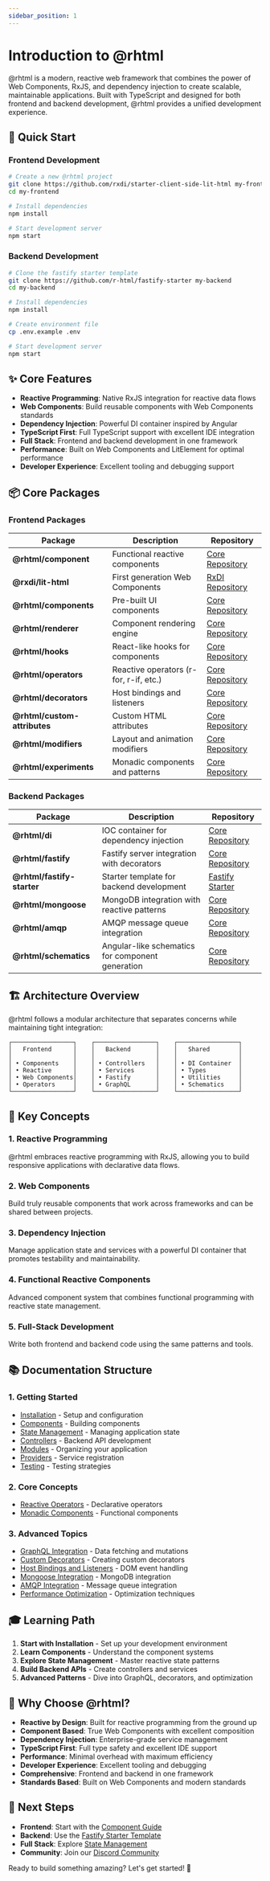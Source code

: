 ```yaml
---
sidebar_position: 1
---
```


# Introduction to @rhtml

@rhtml is a modern, reactive web framework that combines the power of Web Components, RxJS, and dependency injection to create scalable, maintainable applications. Built with TypeScript and designed for both frontend and backend development, @rhtml provides a unified development experience.

## 🚀 Quick Start

### Frontend Development

```bash
# Create a new @rhtml project
git clone https://github.com/rxdi/starter-client-side-lit-html my-frontend
cd my-frontend

# Install dependencies
npm install

# Start development server
npm start
```

### Backend Development

```bash
# Clone the fastify starter template
git clone https://github.com/r-html/fastify-starter my-backend
cd my-backend

# Install dependencies
npm install

# Create environment file
cp .env.example .env

# Start development server
npm start
```

## ✨ Core Features

- **Reactive Programming**: Native RxJS integration for reactive data flows
- **Web Components**: Build reusable components with Web Components standards
- **Dependency Injection**: Powerful DI container inspired by Angular
- **TypeScript First**: Full TypeScript support with excellent IDE integration
- **Full Stack**: Frontend and backend development in one framework
- **Performance**: Built on Web Components and LitElement for optimal performance
- **Developer Experience**: Excellent tooling and debugging support

## 📦 Core Packages

### Frontend Packages

| Package | Description | Repository |
|---------|-------------|------------|
| **@rhtml/component** | Functional reactive components | [Core Repository](https://github.com/r-html/core/tree/master/packages/component) |
| **@rxdi/lit-html** | First generation Web Components | [RxDI Repository](https://github.com/rxdi/rxdi/tree/master/packages/lit-html) |
| **@rhtml/components** | Pre-built UI components | [Core Repository](https://github.com/r-html/core/tree/master/packages/components) |
| **@rhtml/renderer** | Component rendering engine | [Core Repository](https://github.com/r-html/core/tree/master/packages/renderer) |
| **@rhtml/hooks** | React-like hooks for components | [Core Repository](https://github.com/r-html/core/tree/master/packages/hooks) |
| **@rhtml/operators** | Reactive operators (r-for, r-if, etc.) | [Core Repository](https://github.com/r-html/core/tree/master/packages/operators) |
| **@rhtml/decorators** | Host bindings and listeners | [Core Repository](https://github.com/r-html/core/tree/master/packages/decorators) |
| **@rhtml/custom-attributes** | Custom HTML attributes | [Core Repository](https://github.com/r-html/core/tree/master/packages/custom-attributes) |
| **@rhtml/modifiers** | Layout and animation modifiers | [Core Repository](https://github.com/r-html/core/tree/master/packages/modifiers) |
| **@rhtml/experiments** | Monadic components and patterns | [Core Repository](https://github.com/r-html/core/tree/master/packages/experiments) |

### Backend Packages

| Package | Description | Repository |
|---------|-------------|------------|
| **@rhtml/di** | IOC container for dependency injection | [Core Repository](https://github.com/r-html/core/tree/master/packages/di) |
| **@rhtml/fastify** | Fastify server integration with decorators | [Core Repository](https://github.com/r-html/core/tree/master/packages/fastify) |
| **@rhtml/fastify-starter** | Starter template for backend development | [Fastify Starter](https://github.com/r-html/fastify-starter) |
| **@rhtml/mongoose** | MongoDB integration with reactive patterns | [Core Repository](https://github.com/r-html/core/tree/master/packages/mongoose) |
| **@rhtml/amqp** | AMQP message queue integration | [Core Repository](https://github.com/r-html/core/tree/master/packages/amqp) |
| **@rhtml/schematics** | Angular-like schematics for component generation | [Core Repository](https://github.com/r-html/core/tree/master/packages/schematics) |

## 🏗️ Architecture Overview

@rhtml follows a modular architecture that separates concerns while maintaining tight integration:

```
┌─────────────────┐    ┌─────────────────┐    ┌─────────────────┐
│   Frontend      │    │   Backend       │    │   Shared        │
│                 │    │                 │    │                 │
│ • Components    │    │ • Controllers   │    │ • DI Container  │
│ • Reactive      │    │ • Services      │    │ • Types         │
│ • Web Components│    │ • Fastify       │    │ • Utilities     │
│ • Operators     │    │ • GraphQL       │    │ • Schematics    │
└─────────────────┘    └─────────────────┘    └─────────────────┘
```

## 🎯 Key Concepts

### 1. **Reactive Programming**
@rhtml embraces reactive programming with RxJS, allowing you to build responsive applications with declarative data flows.

### 2. **Web Components**
Build truly reusable components that work across frameworks and can be shared between projects.

### 3. **Dependency Injection**
Manage application state and services with a powerful DI container that promotes testability and maintainability.

### 4. **Functional Reactive Components**
Advanced component system that combines functional programming with reactive state management.

### 5. **Full-Stack Development**
Write both frontend and backend code using the same patterns and tools.

## 📚 Documentation Structure

### 1. **Getting Started**
- [Installation](/docs/getting-started/installation) - Setup and configuration
- [Components](/docs/getting-started/components) - Building components
- [State Management](/docs/getting-started/state-management) - Managing application state
- [Controllers](/docs/getting-started/controllers) - Backend API development
- [Modules](/docs/getting-started/modules) - Organizing your application
- [Providers](/docs/getting-started/providers) - Service registration
- [Testing](/docs/getting-started/testing) - Testing strategies

### 2. **Core Concepts**
- [Reactive Operators](/docs/core-concepts/reactive-operators) - Declarative operators
- [Monadic Components](/docs/core-concepts/monadic-components) - Functional components

### 3. **Advanced Topics**
- [GraphQL Integration](/docs/advanced/graphql) - Data fetching and mutations
- [Custom Decorators](/docs/advanced/decorators) - Creating custom decorators
- [Host Bindings and Listeners](/docs/advanced/host-bindings-listeners) - DOM event handling
- [Mongoose Integration](/docs/advanced/mongoose) - MongoDB integration
- [AMQP Integration](/docs/advanced/amqp) - Message queue integration
- [Performance Optimization](/docs/advanced/performance) - Optimization techniques

## 🎓 Learning Path

1. **Start with Installation** - Set up your development environment
2. **Learn Components** - Understand the component systems
3. **Explore State Management** - Master reactive state patterns
4. **Build Backend APIs** - Create controllers and services
5. **Advanced Patterns** - Dive into GraphQL, decorators, and optimization

## 🤔 Why Choose @rhtml?

- **Reactive by Design**: Built for reactive programming from the ground up
- **Component Based**: True Web Components with excellent composition
- **Dependency Injection**: Enterprise-grade service management
- **TypeScript First**: Full type safety and excellent IDE support
- **Performance**: Minimal overhead with maximum efficiency
- **Developer Experience**: Excellent tooling and debugging
- **Comprehensive**: Frontend and backend in one framework
- **Standards Based**: Built on Web Components and modern standards

## 🚀 Next Steps

- **Frontend**: Start with the [Component Guide](/docs/getting-started/components)
- **Backend**: Use the [Fastify Starter Template](https://github.com/r-html/fastify-starter)
- **Full Stack**: Explore [State Management](/docs/getting-started/state-management)
- **Community**: Join our [Discord Community](https://discord.gg/rhtml)

Ready to build something amazing? Let's get started! 🚀
